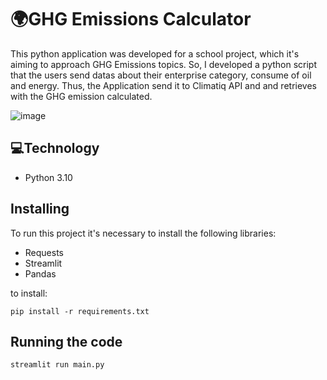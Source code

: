 # 🌍GHG Emissions Calculator

This python application was developed for a school project, which it's aiming to approach GHG Emissions topics.
So, I developed a python script that the users send datas about  their enterprise category, consume of oil and energy. Thus, the Application send it to Climatiq API and 
and retrieves with the GHG emission calculated. 


![image](https://user-images.githubusercontent.com/72459340/198920991-8146a25e-ee73-4ea6-b48d-3fc320ef0e9a.png)

## 💻Technology 

* Python 3.10

## Installing

To run this project it's necessary to install the following libraries: 

* Requests
* Streamlit
* Pandas

to install:
```
pip install -r requirements.txt
```


## Running the code 

```
streamlit run main.py
```



